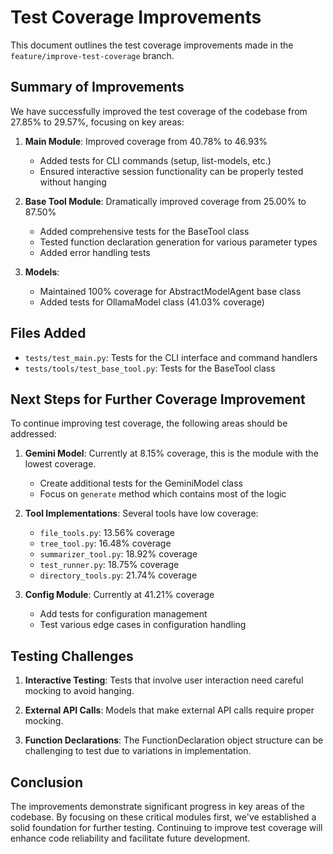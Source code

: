 # Test Coverage Improvements

This document outlines the test coverage improvements made in the `feature/improve-test-coverage` branch.

## Summary of Improvements

We have successfully improved the test coverage of the codebase from 27.85% to 29.57%, focusing on key areas:

1. **Main Module**: Improved coverage from 40.78% to 46.93%
   - Added tests for CLI commands (setup, list-models, etc.)
   - Ensured interactive session functionality can be properly tested without hanging

2. **Base Tool Module**: Dramatically improved coverage from 25.00% to 87.50%
   - Added comprehensive tests for the BaseTool class
   - Tested function declaration generation for various parameter types
   - Added error handling tests

3. **Models**:
   - Maintained 100% coverage for AbstractModelAgent base class
   - Added tests for OllamaModel class (41.03% coverage)

## Files Added

- `tests/test_main.py`: Tests for the CLI interface and command handlers
- `tests/tools/test_base_tool.py`: Tests for the BaseTool class

## Next Steps for Further Coverage Improvement

To continue improving test coverage, the following areas should be addressed:

1. **Gemini Model**: Currently at 8.15% coverage, this is the module with the lowest coverage.
   - Create additional tests for the GeminiModel class
   - Focus on `generate` method which contains most of the logic

2. **Tool Implementations**: Several tools have low coverage:
   - `file_tools.py`: 13.56% coverage
   - `tree_tool.py`: 16.48% coverage
   - `summarizer_tool.py`: 18.92% coverage
   - `test_runner.py`: 18.75% coverage
   - `directory_tools.py`: 21.74% coverage

3. **Config Module**: Currently at 41.21% coverage
   - Add tests for configuration management
   - Test various edge cases in configuration handling

## Testing Challenges

1. **Interactive Testing**: Tests that involve user interaction need careful mocking to avoid hanging.

2. **External API Calls**: Models that make external API calls require proper mocking.

3. **Function Declarations**: The FunctionDeclaration object structure can be challenging to test due to variations in implementation.

## Conclusion

The improvements demonstrate significant progress in key areas of the codebase. By focusing on these critical modules first, we've established a solid foundation for further testing. Continuing to improve test coverage will enhance code reliability and facilitate future development. 